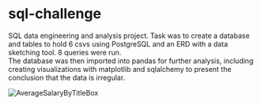 # sql-challenge
 SQL data engineering and analysis project. Task was to create a database and tables to hold 6 csvs using PostgreSQL and an ERD with a data sketching tool. 8 queries were run.  
 The database was then imported into pandas for further analysis, including creating visualizations with matplotlib and sqlalchemy to present the conclusion that the data is irregular.  
 
![AverageSalaryByTitleBox](https://user-images.githubusercontent.com/44123311/118340938-185fde80-b4d2-11eb-89a3-eb2205b1fdd6.png)
